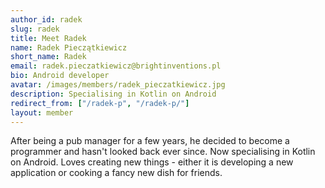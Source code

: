 ```yaml
---
author_id: radek
slug: radek
title: Meet Radek
name: Radek Pieczątkiewicz
short_name: Radek
email: radek.pieczatkiewicz@brightinventions.pl
bio: Android developer 
avatar: /images/members/radek_pieczatkiewicz.jpg
description: Specialising in Kotlin on Android
redirect_from: ["/radek-p", "/radek-p/"]
layout: member
---
```


After being a pub manager for a few years, he decided to become a programmer and hasn't looked back ever since. Now specialising in Kotlin on Android. Loves creating new things - either it is developing a new application or cooking a fancy new dish for friends.
